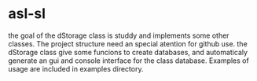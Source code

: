 # asl-sl
the goal of the dStorage class is studdy and implements some other classes.
The project structure need an special atention for github use.
the dStorage class give some funcions to create databases, and automaticaly
generate an gui and console interface for the class database.
Examples of usage are included in examples directory.
